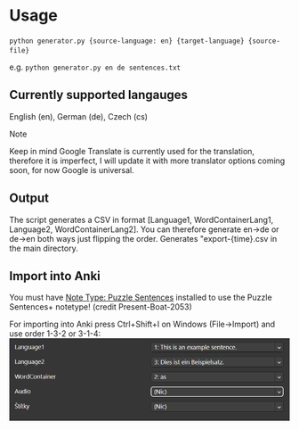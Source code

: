 # Usage
``python generator.py {source-language: en} {target-language} {source-file}``

e.g. ``python generator.py en de sentences.txt``

## Currently supported langauges
English (en), German (de), Czech (cs)

> [!NOTE]
> Keep in mind Google Translate is currently used for the translation, therefore it is imperfect, I will update it with more translator options coming soon, for now Google is universal.

## Output
The script generates a CSV in format [Language1, WordContainerLang1, Language2, WordContainerLang2]. You can therefore generate en->de or de->en both ways just flipping the order. Generates "export-{time}.csv in the main directory.

## Import into Anki
You must have [Note Type: Puzzle Sentences](https://ankiweb.net/shared/info/1522392024) installed to use the Puzzle Sentences+ notetype! (credit Present-Boat-2053)

For importing into Anki press Ctrl+Shift+I on Windows (File->Import) and use order 1-3-2 or 3-1-4:
![alt text](docs/obrazek-1.png)
